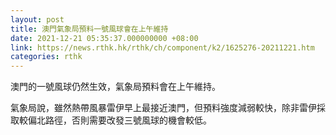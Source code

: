 ```yaml
---
layout: post
title: 澳門氣象局預料一號風球會在上午維持
date: 2021-12-21 05:35:37.000000000 +08:00
link: https://news.rthk.hk/rthk/ch/component/k2/1625276-20211221.htm
categories: rthk
---
```


澳門的一號風球仍然生效，氣象局預料會在上午維持。

氣象局說，雖然熱帶風暴雷伊早上最接近澳門，但預料強度減弱較快，除非雷伊採取較偏北路徑，否則需要改發三號風球的機會較低。
